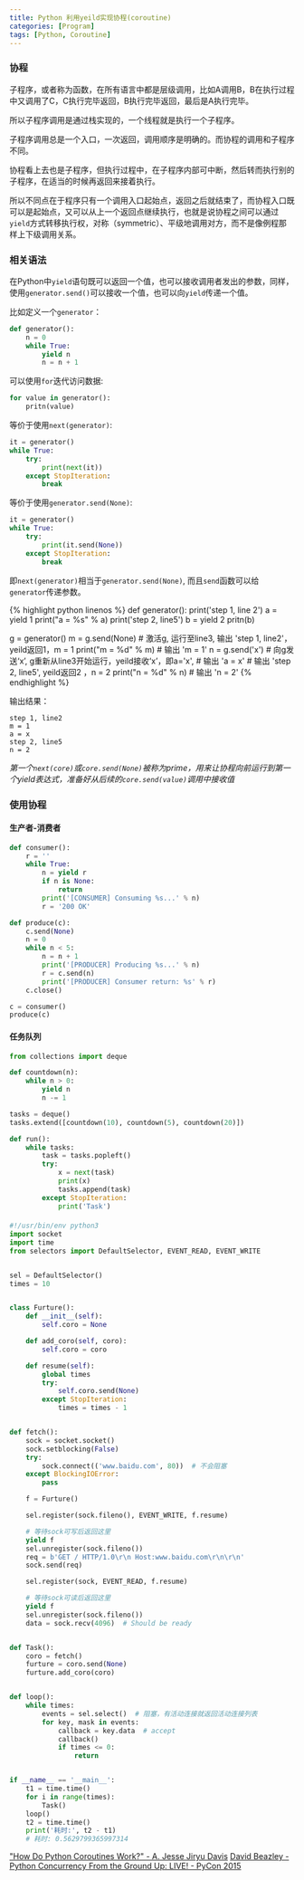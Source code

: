 ```yaml
---
title: Python 利用yeild实现协程(coroutine)
categories: [Program]
tags: [Python, Coroutine]
---
```


### 协程

子程序，或者称为函数，在所有语言中都是层级调用，比如A调用B，B在执行过程中又调用了C，C执行完毕返回，B执行完毕返回，最后是A执行完毕。

所以子程序调用是通过栈实现的，一个线程就是执行一个子程序。

子程序调用总是一个入口，一次返回，调用顺序是明确的。而协程的调用和子程序不同。

协程看上去也是子程序，但执行过程中，在子程序内部可中断，然后转而执行别的子程序，在适当的时候再返回来接着执行。

所以不同点在于程序只有一个调用入口起始点，返回之后就结束了，而协程入口既可以是起始点，又可以从上一个返回点继续执行，也就是说协程之间可以通过`yield`方式转移执行权，对称（symmetric）、平级地调用对方，而不是像例程那样上下级调用关系。

### 相关语法

在Python中`yield`语句既可以返回一个值，也可以接收调用者发出的参数，同样，使用`generator.send()`可以接收一个值，也可以向`yield`传递一个值。

比如定义一个`generator`：

``` python
def generator():
    n = 0
    while True:
        yield n
        n = n + 1
```

可以使用`for`迭代访问数据:

``` python
for value in generator():
    pritn(value)
```

等价于使用`next(generator)`:

``` python
it = generator()
while True:
    try:
        print(next(it))
    except StopIteration:
        break
```

等价于使用`generator.send(None)`:

``` python
it = generator()
while True:
    try:
        print(it.send(None))
    except StopIteration:
        break
```

即`next(generator)`相当于`generator.send(None)`, 而且`send`函数可以给`generator`传递参数。

{% highlight python linenos %}
def generator():
    print('step 1, line 2')
    a = yield 1
    print("a = %s" % a)
    print('step 2, line5')
    b = yield 2
    pritn(b)

g = generator()
m = g.send(None)             # 激活g, 运行至line3, 输出 'step 1, line2'，yeild返回1，m = 1
print("m = %d" % m)          # 输出 'm = 1'
n = g.send('x')              # 向g发送‘x’, g重新从line3开始运行，yeild接收‘x’，即a='x',
                             # 输出 'a = x'
                             # 输出 'step 2, line5', yeild返回2 ，n = 2
print("n = %d" % n)          # 输出 'n = 2'
{% endhighlight %}

输出结果：

    step 1, line2
    m = 1
    a = x
    step 2, line5
    n = 2

*第一个`next(core)`或`core.send(None)`被称为prime，用来让协程向前运行到第一个yield表达式，准备好从后续的`core.send(value)`调用中接收值*

### 使用协程

#### 生产者-消费者

``` python
def consumer():
    r = ''
    while True:
        n = yield r
        if n is None:
            return
        print('[CONSUMER] Consuming %s...' % n)
        r = '200 OK'

def produce(c):
    c.send(None)
    n = 0
    while n < 5:
        n = n + 1
        print('[PRODUCER] Producing %s...' % n)
        r = c.send(n)
        print('[PRODUCER] Consumer return: %s' % r)
    c.close()

c = consumer()
produce(c)
```

#### 任务队列

``` python
from collections import deque

def countdown(n):
    while n > 0:
        yield n
        n -= 1

tasks = deque()
tasks.extend([countdown(10), countdown(5), countdown(20)])

def run():
    while tasks:
        task = tasks.popleft()
        try:
            x = next(task)
            print(x)
            tasks.append(task)
        except StopIteration:
            print('Task')
```

#### 

``` python
#!/usr/bin/env python3
import socket
import time
from selectors import DefaultSelector, EVENT_READ, EVENT_WRITE


sel = DefaultSelector()
times = 10


class Furture():
    def __init__(self):
        self.coro = None

    def add_coro(self, coro):
        self.coro = coro

    def resume(self):
        global times
        try:
            self.coro.send(None)
        except StopIteration:
            times = times - 1


def fetch():
    sock = socket.socket()
    sock.setblocking(False)
    try:
        sock.connect(('www.baidu.com', 80))  # 不会阻塞
    except BlockingIOError:
        pass

    f = Furture()

    sel.register(sock.fileno(), EVENT_WRITE, f.resume)

    # 等待sock可写后返回这里
    yield f
    sel.unregister(sock.fileno())
    req = b'GET / HTTP/1.0\r\n Host:www.baidu.com\r\n\r\n'
    sock.send(req)

    sel.register(sock, EVENT_READ, f.resume)

    # 等待sock可读后返回这里
    yield f
    sel.unregister(sock.fileno())
    data = sock.recv(4096)  # Should be ready


def Task():
    coro = fetch()
    furture = coro.send(None)
    furture.add_coro(coro)


def loop():
    while times:
        events = sel.select()  # 阻塞，有活动连接就返回活动连接列表
        for key, mask in events:
            callback = key.data  # accept
            callback()
            if times <= 0:
                return


if __name__ == '__main__':
    t1 = time.time()
    for i in range(times):
        Task()
    loop()
    t2 = time.time()
    print('耗时:', t2 - t1)
    # 耗时: 0.5629799365997314
```

["How Do Python Coroutines Work?" - A. Jesse Jiryu Davis](https://www.youtube.com/watch?v=7sCu4gEjH5I)
[David Beazley - Python Concurrency From the Ground Up: LIVE! - PyCon 2015](https://www.youtube.com/watch?v=MCs5OvhV9S4)
